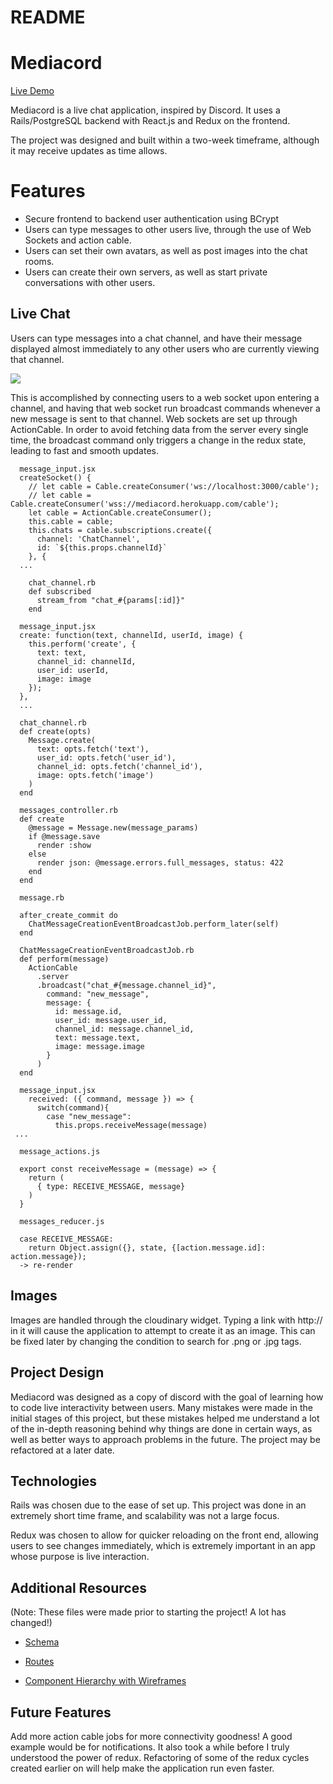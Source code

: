# README

# Mediacord

[Live Demo](https://mediacord.herokuapp.com/)

Mediacord is a live chat application, inspired by Discord. It uses a Rails/PostgreSQL backend
with React.js and Redux on the frontend.

The project was designed and built within a two-week timeframe, although it may receive updates as time allows.

# Features

* Secure frontend to backend user authentication using BCrypt
* Users can type messages to other users live, through the use of Web Sockets and action cable.
* Users can set their own avatars, as well as post images into the chat rooms.
* Users can create their own servers, as well as start private conversations with other users.

## Live Chat

Users can type messages into a chat channel, and have their message displayed almost immediately to any other users who are currently viewing that channel.

![](https://res.cloudinary.com/djvxjp2tv/image/upload/v1529097575/Screen_Shot_2018-06-15_at_2.19.03_PM.png)

This is accomplished by connecting users to a web socket upon entering a channel, and having that web socket run broadcast commands whenever a new message is sent to that channel. Web sockets are set up through ActionCable. In order to avoid fetching data from the server every single time, the broadcast command only triggers a change in the redux state, leading to fast and smooth updates.


```
  message_input.jsx
  createSocket() {
    // let cable = Cable.createConsumer('ws://localhost:3000/cable');
    // let cable = Cable.createConsumer('wss://mediacord.herokuapp.com/cable');
    let cable = ActionCable.createConsumer();
    this.cable = cable;
    this.chats = cable.subscriptions.create({
      channel: 'ChatChannel',
      id: `${this.props.channelId}`
    }, {
  ...
```
```
    chat_channel.rb
    def subscribed
      stream_from "chat_#{params[:id]}"
    end
```
```
  message_input.jsx
  create: function(text, channelId, userId, image) {
    this.perform('create', {
      text: text,
      channel_id: channelId,
      user_id: userId,
      image: image
    });
  },
  ...
```
```
  chat_channel.rb
  def create(opts)
    Message.create(
      text: opts.fetch('text'),
      user_id: opts.fetch('user_id'),
      channel_id: opts.fetch('channel_id'),
      image: opts.fetch('image')
    )
  end
```
```
  messages_controller.rb
  def create
    @message = Message.new(message_params)
    if @message.save
      render :show
    else
      render json: @message.errors.full_messages, status: 422
    end
  end
```
```
  message.rb

  after_create_commit do
    ChatMessageCreationEventBroadcastJob.perform_later(self)
  end
```
```
  ChatMessageCreationEventBroadcastJob.rb
  def perform(message)
    ActionCable
      .server
      .broadcast("chat_#{message.channel_id}",
        command: "new_message",
        message: {
          id: message.id,
          user_id: message.user_id,
          channel_id: message.channel_id,
          text: message.text,
          image: message.image
        }
      )
  end
```

```
  message_input.jsx
    received: ({ command, message }) => {
      switch(command){
        case "new_message":
          this.props.receiveMessage(message)
 ...
```
```
  message_actions.js

  export const receiveMessage = (message) => {
    return (
      { type: RECEIVE_MESSAGE, message}
    )
  }
```
```
  messages_reducer.js

  case RECEIVE_MESSAGE:
    return Object.assign({}, state, {[action.message.id]: action.message});
  -> re-render
```



## Images

Images are handled through the cloudinary widget. Typing a link with http:// in it will cause the application to attempt to create it as an image. This can be fixed later by changing the condition to search for .png or .jpg tags.

## Project Design

Mediacord was designed as a copy of discord with the goal of learning how to code live interactivity between users. Many mistakes were made in the initial stages of this project, but these mistakes helped me understand a lot of the in-depth reasoning behind why things are done in certain ways, as well as better ways to approach problems in the future. The project may be refactored at a later date.

## Technologies

Rails was chosen due to the ease of set up. This project was done in an extremely short time frame, and scalability was not a large focus.

Redux was chosen to allow for quicker reloading on the front end, allowing users to see changes immediately, which is extremely important in an app whose purpose is live interaction.

## Additional Resources
  (Note: These files were made prior to starting the project! A lot has changed!)
+ [Schema](https://github.com/pichumy/Mediacord/wiki/Database-Schema)

+ [Routes](https://github.com/pichumy/Mediacord/wiki/Routes)

+ [Component Hierarchy with Wireframes](https://github.com/pichumy/Mediacord/wiki/Component-Hierarchy-with-Wireframes)

## Future Features

Add more action cable jobs for more connectivity goodness! A good example would be for notifications. It also took a while before I truly understood the power of redux. Refactoring of some of the redux cycles created earlier on will help make the application run even faster. 
